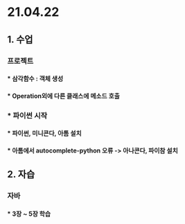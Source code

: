 # 21.04.22

## 1. 수업
### 프로젝트
#### * 삼각함수 : 객체 생성
####   * Operation외에 다른 클래스에 메소드 호출

### * 파이썬 시작
####   * 파이썬, 미니콘다, 아톰 설치
####   * 아톰에서 autocomplete-python 오류 -> 아나콘다, 파이참 설치
####  

## 2. 자습
### 자바
#### * 3장 ~ 5장 학습
